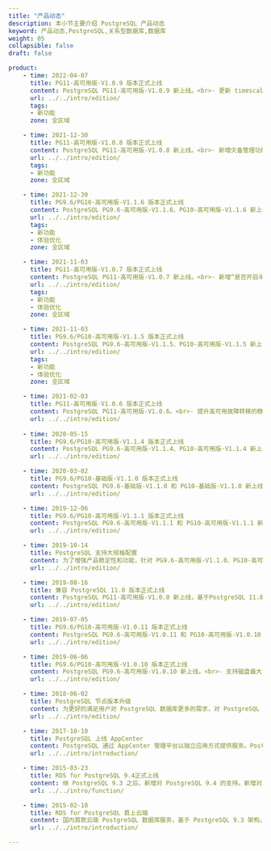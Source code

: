 ```yaml
---
title: "产品动态"
description: 本小节主要介绍 PostgreSQL 产品动态
keyword: 产品动态,PostgreSQL,关系型数据库,数据库
weight: 05
collapsible: false
draft: false

product:
    - time: 2022-04-07
      title: PG11-高可用版-V1.0.9 版本正式上线
      content: PostgreSQL PG11-高可用版-V1.0.9 新上线。<br>- 更新 timescaleDB 插件版本到 1.7.3。<br>- 优化监控项字段，提升用户体验。
      url: ../../intro/edition/
      tags:
      - 新功能
      zone: 全区域

    - time: 2021-12-30
      title: PG11-高可用版-V1.0.8 版本正式上线
      content: PostgreSQL PG11-高可用版-V1.0.8 新上线。<br>- 新增灾备管理功能，支持集群异地灾备。<br>- 新增账号管理功能，支持在线创建、修改、查看和删除数据库用户账号。<br>- 优化监控项字段，提升用户体验。
      url: ../../intro/edition/
      tags:
      - 新功能
      zone: 全区域

    - time: 2021-12-30
      title: PG9.6/PG10-高可用版-V1.1.6 版本正式上线
      content: PostgreSQL PG9.6-高可用版-V1.1.6、PG10-高可用版-V1.1.6 新上线。<br>- 新增灾备管理功能，支持集群异地灾备。<br>- 新增账号管理功能，支持在线创建、修改、查看和删除数据库用户账号。<br>- 优化监控项字段，提升用户体验。
      url: ../../intro/edition/
      tags:
      - 新功能
      - 体验优化
      zone: 全区域

    - time: 2021-11-03
      title: PG11-高可用版-V1.0.7 版本正式上线
      content: PostgreSQL PG11-高可用版-V1.0.7 新上线。<br>- 新增“是否开启半同步模式”配置参数，支持自动切换主从节点数据同步流模式。<br>-  优化从库重建方式，从根据“节点IP”修改为根据“节点ID”方式。<br>- 修复不合理的 CPU 内存组合问题。<br>- 修复“节点详情”页面，角色描述异常问题。
      url: ../../intro/edition/
      tags:
      - 新功能
      - 体验优化
      zone: 全区域

    - time: 2021-11-03
      title: PG9.6/PG10-高可用版-V1.1.5 版本正式上线
      content: PostgreSQL PG9.6-高可用版-V1.1.5、PG10-高可用版-V1.1.5 新上线。<br>- 新增“是否开启半同步模式”配置参数，支持自动切换主从节点数据同步流模式。<br>- 优化从库重建方式，从根据“节点IP”修改为根据“节点ID”方式。<br>- 修复不合理的 CPU 内存组合问题。<br>- 修复“节点详情”页面，角色描述异常问题。
      url: ../../intro/edition/
      tags:
      - 新功能
      - 体验优化
      zone: 全区域

    - time: 2021-02-03
      title: PG11-高可用版-V1.0.6 版本正式上线
      content: PostgreSQL PG11-高可用版-V1.0.6。<br>- 提升高可用故障转移的稳定性。<br>-  支持 zabbix 监控。<br>- 支持 pldebugger 和 pg_jieba 插件。<br>- 修改 log_min_messages 参数默认值为 error。
      url: ../../intro/edition/
    
    - time: 2020-05-15
      title: PG9.6/PG10-高可用版-V1.1.4 版本正式上线
      content: PostgreSQL PG9.6-高可用版-V1.1.4、PG10-高可用版-V1.1.4 新上线。<br>- 支持 zabbix 监控。<br>- 支持 pldebugger 和 pg_jieba 插件。<br>- 修改 log_min_messages 参数默认值为 error。
      url: ../../intro/edition/

    - time: 2020-03-02
      title: PG9.6/PG10-基础版-V1.1.0 版本正式上线
      content: PostgreSQL PG9.6-基础版-V1.1.0 和 PG10-基础版-V1.1.0 新上线。<br>- 支持读写分离。<br>- 支持最多创建五个只读实例。
      url: ../../intro/edition/

    - time: 2019-12-06
      title: PG9.6/PG10-高可用版-V1.1.1 版本正式上线
      content: PostgreSQL PG9.6-高可用版-V1.1.1 和 PG10-高可用版-V1.1.1 新上线。<br>- 下线集群内部基础备份共，需配置平台集群备份功能。<br>- 支持自动伸缩扩容磁盘规格。<br>- 基础型云服务器可选类型更新。<br>- Bug 修复，加强自动化运维能力。
      url: ../../intro/edition/

    - time: 2019-10-14
      title: PostgreSQL 支持大规格配置
      content: 为了增强产品稳定性和功能，针对 PG9.6-高可用版-V1.1.0、PG10-高可用版-V1.1.0、PG11-高可用版-V1.0.1 版本增强如下功能。<br>-  支持最大配置 64核256GB 规格。<br>- 支持磁盘自动扩容。<br>- 优化集群自动化管控机制。
      url: ../../intro/edition/

    - time: 2019-08-16
      title: 兼容 PostgreSQL 11.0 版本正式上线
      content: PostgreSQL PG11-高可用版-V1.0.0 新上线，基于PostgreSQL 11.0 构建。<br>- 支持读写分离。<br>- 支持最多创建五个只读实例。<br>- Zhparser 支持自定义中文分词。
      url: ../../intro/edition/

    - time: 2019-07-05
      title: PG9.6/PG10-高可用版-V1.0.11 版本正式上线
      content: PostgreSQL PG9.6-高可用版-V1.0.11 和 PG10-高可用版-V1.0.10 新上线。<br>- 支持用户密码复杂度检查。<br>- 增强自动化运维能力。
      url: ../../intro/edition/

    - time: 2019-06-06
      title: PG9.6/PG10-高可用版-V1.0.10 版本正式上线
      content: PostgreSQL PG9.6-高可用版-V1.0.10 新上线。<br>- 支持磁盘最大2T。<br>- 新支持 zh_CN.UTF-8。<br>- 支持 TimescaleDB。<br>- 支持 wal2json 插件。<br>- 增强自动化运维能力。
      url: ../../intro/edition/

    - time: 2018-06-02
      title: PostgreSQL 节点版本升级
      content: 为更好的满足用户对 PostgreSQL 数据库更多的需求，对 PostgreSQL 数据库应用单节点和主从双节点，进行10.0和9.6版本升级。
      url: ../../intro/edition/

    - time: 2017-10-10
      title: PostgreSQL 上线 AppCenter
      content: PostgreSQL 通过 AppCenter 管理平台以独立应用方式提供服务。PostgreSQL 提供多个版本服务，分别满足开发测试和生产环境下的数据库服务需求。
      url: ../../intro/introduction/

    - time: 2015-03-23
      title: RDS for PostgreSQL 9.4正式上线
      content: 继 PostgreSQL 9.3 之后，新增对 PostgreSQL 9.4 的支持。新增对 JSONB 的支持，更快、更小的 GIN 索引，更实用的延迟执行函数等功能特性，同时增强了数据库本身的灵活性。
      url: ../../intro/function/

    - time: 2015-02-10
      title: RDS for PostgreSQL 首上云端
      content: 国内首款云端 PostgreSQL 数据库服务，基于 PostgreSQL 9.3 架构，支持主从节点、在线扩容、自动备份和监控报警等功能，并且运行于100%二层隔离的私有网络中，结合QingCloud提供的高性能硬盘和实时副本，最大限度地保护用户数据的安全性。
      url: ../../intro/introduction/

---
```


<!-- 设置上述参数可生成产品动态页  -->
